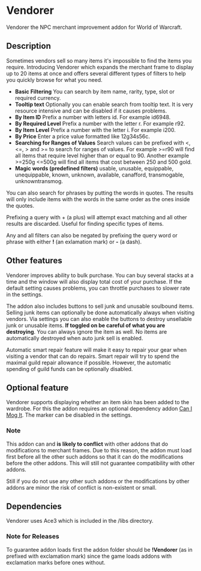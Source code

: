 # Vendorer
Vendorer the NPC merchant improvement addon for World of Warcraft.

## Description
Sometimes vendors sell so many items it's impossible to find the items you require. Introducing Vendorer which expands the merchant frame to display up to 20 items at once and offers several different types of filters to help you quickly browse for what you need.

* **Basic Filtering** You can search by item name, rarity, type, slot or required currency.
* **Tooltip text** Optionally you can enable search from tooltip text. It is very resource intensive and can be disabled if it causes problems.
* **By Item ID** Prefix a number with letters id. For example id6948.
* **By Required Level** Prefix a number with the letter r. For example r92.
* **By Item Level** Prefix a number with the letter i. For example i200.
* **By Price** Enter a price value formatted like 12g34s56c.
* **Searching for Ranges of Values** Search values can be prefixed with <, <=, > and >= to search for ranges of values. For example >=r90 will find all items that require level higher than or equal to 90. Another example >=250g <=500g will find all items that cost between 250 and 500 gold.
* **Magic words (predefined filters)** usable, unusable, equippable, unequippable, known, unknown, available, canafford, transmogable, unknowntransmog.

You can also search for phrases by putting the words in quotes. The results will only include items with the words in the same order as the ones inside the quotes.

Prefixing a query with + (a plus) will attempt exact matching and all other results are discarded. Useful for finding specific types of items.

Any and all filters can also be negated by prefixing the query word or phrase with either **!** (an exlamation mark) or **-** (a dash).

## Other features

Vendorer improves ability to bulk purchase. You can buy several stacks at a time and the window will also display total cost of your purchase. If the default setting causes problems, you can throttle purchases to slower rate in the settings.

The addon also includes buttons to sell junk and unusable soulbound items. Selling junk items can optionally be done automatically always when visiting vendors. Via settings you can also enable the buttons to destroy unsellable junk or unusable items. **If toggled on be careful of what you are destroying**. You can always ignore the item as well. No items are automatically destroyed when auto junk sell is enabled.

Automatic smart repair feature will make it easy to repair your gear when visiting a vendor that can do repairs. Smart repair will try to spend the maximal guild repair allowance if possible. However, the automatic spending of guild funds can be optionally disabled.

## Optional feature

Vendorer supports displaying whether an item skin has been added to the wardrobe. For this the addon requires an optional dependency addon [Can I Mog It](http://mods.curse.com/addons/wow/can-i-mog-it). The marker can be disabled in the settings.

### Note

This addon can and **is likely to conflict** with other addons that do modifications to merchant frames. Due to this reason, the addon must load first before all the other such addons so that it can do the modifications before the other addons. This will still not guarantee compatibility with other addons.

Still if you do not use any other such addons or the modifications by other addons are minor the risk of conflict is non-existent or small.

## Dependencies
Vendorer uses Ace3 which is included in the /libs directory.

### Note for Releases

To guarantee addon loads first the addon folder should be **!Vendorer** (as in prefixed with exclamation mark) since the game loads addons with exclamation marks before ones without.

